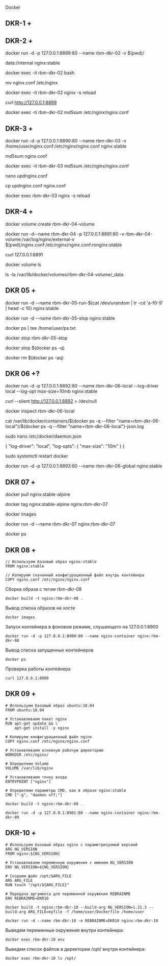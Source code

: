 Docker

## DKR-1 +


## DKR-2 +

docker run -d -p 127.0.0.1:8889:80 --name rbm-dkr-02 -v $(pwd)/

data:/internal nginx:stable

docker exec -it rbm-dkr-02 bash

mv nginx.conf /etc/nginx

docker exec -it rbm-dkr-02 nginx -s reload

curl http://127.0.0.1:8889

docker exec -ti rbm-dkr-02 md5sum /etc/nginx/nginx.conf


## DKR-3 +


docker run -d -p 127.0.0.1:8890:80 --name rbm-dkr-03 -v /home/user/nginx.conf:/etc/nginx/nginx.conf nginx:stable

md5sum nginx.conf

docker exec -it rbm-dkr-03 md5sum /etc/nginx/nginx.conf

nano updnginx.conf

cp updnginx.conf nginx.conf

docker exec rbm-dkr-03 nginx -s reload


## DKR-4 +

docker volume create rbm-dkr-04-volume

docker run -d--name rbm-dkr-04 -p 127.0.0.1:8891:80 -v rbm-dkr-04-volume:/var/log/nginx/external-v $(pwd)/nginx.conf:/etc/nginx/nginx.conf:ronginx:stable
  
curl 127.0.0.1:8891


docker volume ls


ls -la /var/lib/docker/volumes/rbm-dkr-04-volume/_data



## DKR 05 +
docker run -d --name rbm-dkr-05-run-$(cat /dev/urandom | tr -cd 'a-f0-9' | head -c 10) nginx:stable

docker run -d --name rbm-dkr-05-stop nginx:stable

docker ps | tee /home/user/ps.txt

docker stop rbm-dkr-05-stop

docker stop $(docker ps -q)

docker rm $(docker ps -aq)




## DKR 06 +?


docker run -d -p 127.0.0.1:8892:80 --name rbm-dkr-06-local --log-driver local --log-opt max-size=10mb nginx:stable

curl --silent http://127.0.0.1:8892 > /dev/null

docker inspect rbm-dkr-06-local

cat /var/lib/docker/containers/$(docker ps -q --filter "name=rbm-dkr-06-local")/$(docker ps -q --filter "name=rbm-dkr-06-local")-json.log


sudo nano /etc/docker/daemon.json

{
  "log-driver": "local",
  "log-opts": {
    "max-size": "10m"
  }
}

sudo systemctl restart docker

docker run -d -p 127.0.0.1:8893:80 --name rbm-dkr-06-global nginx:stable

## DKR 07 +

docker pull nginx:stable-alpine

docker tag nginx:stable-alpine nginx:rbm-dkr-07

docker images

docker run -d --name rbm-dkr-07 nginx:rbm-dkr-07

docker ps


## DKR 08 +
```
// Используем базовый образ nginx:stable
FROM nginx:stable

// Копируем скачанный конфигурационный файл внутрь контейнера
COPY nginx.conf /etc/nginx/nginx.conf
```



Сборка образа с тегом rbm-dkr-08
```
docker build -t nginx:rbm-dkr-08 .
```
 Вывод списка образов на хосте
```
docker images
```
Запуск контейнера в фоновом режиме, слушающего на 127.0.0.1:8900
```
docker run -d -p 127.0.0.1:8900:80 --name nginx-container nginx:rbm-dkr-08
```
Вывод списка запущенных контейнеров
```
docker ps
```



Проверка работы контейнера
```
curl 127.0.0.1:8900
```

## DKR 09 +

```
# Используем базовый образ ubuntu:18.04
FROM ubuntu:18.04

# Устанавливаем пакет nginx
RUN apt-get update && \
    apt-get install -y nginx

# Копируем конфигурационный файл nginx
COPY nginx.conf /etc/nginx/nginx.conf

# Устанавливаем основную рабочую директорию
WORKDIR /etc/nginx/

# Определяем Volume
VOLUME /var/lib/nginx

# Устанавливаем точку входа
ENTRYPOINT ["nginx"]

# Определяем параметры CMD, как в образе nginx:stable
CMD ["-g", "daemon off;"]
```


```
docker build -t nginx:rbm-dkr-09 .

```

```
docker run -d -p 127.0.0.1:8901:80 --name nginx-container nginx:rbm-dkr-09
```

## DKR-10 +

```
# Используем базовый образ nginx с параметризуемой версией
ARG NG_VERSION
FROM nginx:${NG_VERSION}

# Устанавливаем переменную окружения с именем NG_VERSION
ENV NG_VERSION=${NG_VERSION}

# Создаем файл /opt/$ARG_FILE
ARG ARG_FILE
RUN touch "/opt/${ARG_FILE}"

# Передача аргумента для переменной окружения REBRAINME
ENV REBRAINME=DKR10

```

```
docker build -t nginx:rbm-dkr-10 --build-arg NG_VERSION=1.21.3 --build-arg ARG_FILE=myfile -f /home/user/Dockerfile /home/user
```

```
docker run -d --name rbm-dkr-10 -e REBRAINME=DKR10 nginx:rbm-dkr-10
```


Выведем переменные окружения внутри контейнера:
```
docker exec rbm-dkr-10 env
```


Выведем список файлов в директории /opt/ внутри контейнера:
```
docker exec rbm-dkr-10 ls /opt/
```
